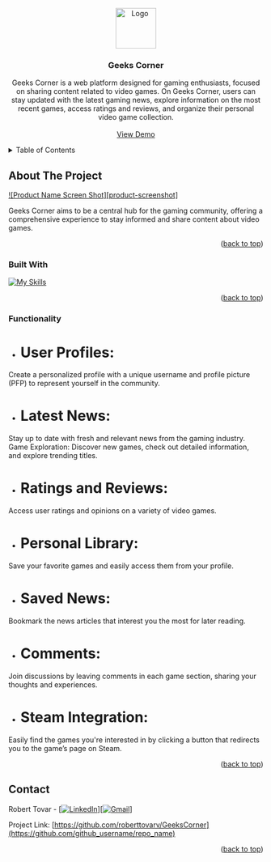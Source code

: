 <!-- PROJECT LOGO -->
<br />
<div align="center">
  <a href="https://github.com/github_username/repo_name">
    <img src="images/logo.png" alt="Logo" width="80" height="80">
  </a>

<h3 align="center">Geeks Corner</h3>

  <p align="center">
  Geeks Corner is a web platform designed for gaming enthusiasts, focused on sharing content related to video games. On Geeks Corner, users can stay updated with the latest gaming news, explore information on the most recent games, access ratings and reviews, and organize their personal video game collection.
    <br />
    <br />
    <a href="https://github.com/github_username/repo_name">View Demo</a>
  </p>
</div>



<!-- TABLE OF CONTENTS -->
<details>
  <summary>Table of Contents</summary>
  <ol>
    <li>
      <a href="#about-the-project">About The Project</a>
      <ul>
        <li><a href="#built-with">Built With</a></li>
      </ul>
    </li>
    <li><a href="#functionality">Usage</a></li>
    <li><a href="#contact">Contact</a></li>
  </ol>
</details>



<!-- ABOUT THE PROJECT -->
## About The Project

[![Product Name Screen Shot][product-screenshot]](https://example.com)

Geeks Corner aims to be a central hub for the gaming community, offering a comprehensive experience to stay informed and share content about video games.

<p align="right">(<a href="#readme-top">back to top</a>)</p>



### Built With

[![My Skills](https://skillicons.dev/icons?i=js,html,css,js,react,bootstrap,flask,python,sql)](https://skillicons.dev)
<p align="right">(<a href="#readme-top">back to top</a>)</p>



<!-- USAGE EXAMPLES -->
### Functionality

* # User Profiles:
 Create a personalized profile with a unique username and profile picture (PFP) to represent yourself in the community.

* # Latest News:
 Stay up to date with fresh and relevant news from the gaming industry.
Game Exploration: Discover new games, check out detailed information, and explore trending titles.

* # Ratings and Reviews:
 Access user ratings and opinions on a variety of video games.

* # Personal Library:
 Save your favorite games and easily access them from your profile.

* # Saved News:
 Bookmark the news articles that interest you the most for later reading.

* # Comments:
 Join discussions by leaving comments in each game section, sharing your thoughts and experiences.

* # Steam Integration:
 Easily find the games you're interested in by clicking a button that redirects you to the game’s page on Steam.

<p align="right">(<a href="#readme-top">back to top</a>)</p>


<!-- CONTACT -->
## Contact

Robert Tovar - [[![LinkedIn](https://skillicons.dev/icons?i=linkedin)](https://linkedin.com/in/roberttovarv)][[![Gmail](https://skillicons.dev/icons?i=gmail)](roberttovarv@gmail.com)]

Project Link: [https://github.com/roberttovarv/GeeksCorner](https://github.com/github_username/repo_name)

<p align="right">(<a href="#readme-top">back to top</a>)</p>



